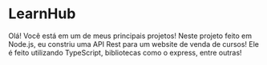 # LearnHub
Olá! Você está em um de meus principais projetos!
Neste projeto feito em Node.js, eu constriu uma API Rest para um website de venda de cursos!
Ele é feito utilizando TypeScript, bibliotecas como o express, entre outras!

